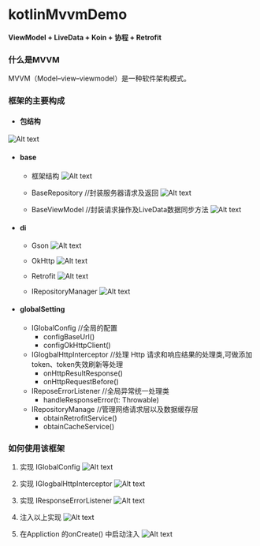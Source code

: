 
# kotlinMvvmDemo

**ViewModel + LiveData + Koin + 协程 + Retrofit**

### 什么是MVVM
MVVM（Model–view–viewmodel）是一种软件架构模式。
    
### 框架的主要构成

- #### 包结构
![Alt text](./rm_src/1599638359944.png)


- #### base
	- 框架结构
	![Alt text](./rm_src/kotlin_mvvm.png)
	
	- BaseRepository //封装服务器请求及返回
	![Alt text](./rm_src/1599636717851.png)
	- BaseViewModel //封装请求操作及LiveData数据同步方法
	![Alt text](./rm_src/1599637173698.png)


- #### di
	- Gson
	![Alt text](./rm_src/1599623732685.png)

    - OkHttp
    ![Alt text](./rm_src/1599623704554.png)

    - Retrofit
    ![Alt text](./rm_src/1599623773927.png)
	
	- IRepositoryManager 
	![Alt text](./rm_src/1599624030508.png)


- #### globalSetting
	- IGlobalConfig //全局的配置
	    - configBaseUrl()
	    - configOkHttpClient()
	- IGlogbalHttpInterceptor //处理 Http 请求和响应结果的处理类,可做添加token、token失效刷新等处理
		- onHttpResultResponse()
		- onHttpRequestBefore()
	- IReposeErrorListener //全局异常统一处理类
		- handleResponseError(t: Throwable)
	- IRepositoryManage //管理网络请求层以及数据缓存层
		 - obtainRetrofitService()
         - obtainCacheService()
### 如何使用该框架
	
1. 实现 IGlobalConfig
	![Alt text](./rm_src/1599630576726.png)
	
2. 实现 IGlogbalHttpInterceptor
	 ![Alt text](./rm_src/1599630741147.png)

3. 实现 IResponseErrorListener
 ![Alt text](./rm_src/1599630841065.png)
 
4. 注入以上实现 
	![Alt text](./rm_src/1599631002650.png)

5. 在Appliction 的onCreate() 中启动注入
	![Alt text](./rm_src/1599631148638.png)

